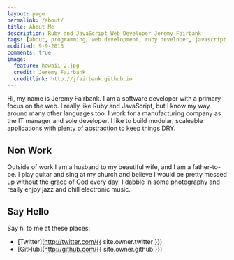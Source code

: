 ```yaml
---
layout: page
permalink: /about/
title: About Me
description: Ruby and JavaScript Web Developer Jeremy Fairbank
tags: [about, programming, web development, ruby developer, javascript developer]
modified: 9-9-2013
comments: true
image:
  feature: hawaii-2.jpg
  credit: Jeremy Fairbank
  creditlink: http://jfairbank.github.io
---
```


Hi, my name is Jeremy Fairbank. I am a software developer with a primary focus on the web. I really like Ruby and JavaScript, but I know my way around many other languages too. I work for a manufacturing company as the IT manager and sole developer. I like to build modular, scaleable applications with plenty of abstraction to keep things DRY.

## Non Work

Outside of work I am a husband to my beautiful wife, and I am a father-to-be. I play guitar and sing at my church and believe I would be pretty messed up without the grace of God every day. I dabble in some photography and really enjoy jazz and chill electronic music.

## Say Hello

Say hi to me at these places:

* [Twitter](http://twitter.com/{{ site.owner.twitter }})
* [GitHub](http://github.com/{{ site.owner.github }})
